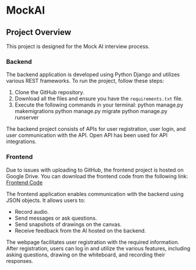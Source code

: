 # MockAI

## Project Overview
This project is designed for the Mock AI interview process.

### Backend
The backend application is developed using Python Django and utilizes various REST frameworks. To run the project, follow these steps:
1. Clone the GitHub repository.
2. Download all the files and ensure you have the `requirements.txt` file.
3. Execute the following commands in your terminal:
python manage.py makemigrations
python manage.py migrate
python manage.py runserver

The backend project consists of APIs for user registration, user login, and user communication with the API. Open API has been used for API integrations.

### Frontend
Due to issues with uploading to GitHub, the frontend project is hosted on Google Drive. You can download the frontend code from the following link: [Frontend Code](https://drive.google.com/file/d/1z_EPP5nDGiue_qq_dFKIEla25zJxQsVU/view?usp=sharing)

The frontend application enables communication with the backend using JSON objects. It allows users to:
- Record audio.
- Send messages or ask questions.
- Send snapshots of drawings on the canvas.
- Receive feedback from the AI hosted on the backend.

The webpage facilitates user registration with the required information. After registration, users can log in and utilize the various features, including asking questions, drawing on the whiteboard, and recording their responses.


